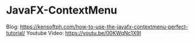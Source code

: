 # JavaFX-ContextMenu

Blog: https://kensoftph.com/how-to-use-the-javafx-contextmenu-perfect-tutorial/
Youtube Video: https://youtu.be/00KWqNc1X9I
